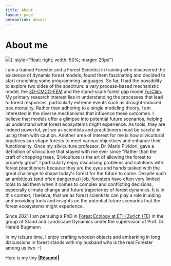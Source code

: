 ```yaml
---
title: About
layout: page
permanlink: about/
---
```

# About me

![]({{site.url}}/assets/images/favicon.jpg){: style="float: right; width: 50%; margin: 20px"}

I am a trained Forester and a Forest Scientist in training who discovered the existence of dynamic forest models, found them fascinating and decided to start crunching some programming languages.
So far, I had the possibility to explore two sides of the spectrum: a very process-based mechanistic model, the [3D-CMCC-FEM](https://www.forest-modelling-lab.com/the-3d-cmcc-model) and the stand-scale forest gap model [ForClim](https://ites-fe.ethz.ch/openaccess/products/forclim).
My primary research interest lies in understanding the processes that lead to forest responses, particularly extreme events such as drought-induced tree mortality. 
Rather than adhering to a single modeling theory, I am interested in the diverse mechanisms that influence these outcomes.
I believe that models offer a glimpse into potential future scenarios, helping us understand what forest ecosystems might experience. As tools, they are indeed powerful, yet we as scientists and practitioners must be careful in using them with caution.
Another area of interest for me is how silvicultural practices can shape forests to meet various objectives and enhance their functionality. Once my silviculture professor, Dr. Mario Pividori, gave a definition of silviculture that stayed with me ever since "Rather than the craft of chopping trees, Silviculture is the art of allowing the forest to properly grow". 
I particularly enjoy discussing problems and solutions with forest practitioners because they are the eyes and hands tasked with the great challenge to shape today's forest for the future to come. Despite such an ambitious (and often dangerous) job, foresters have often very limited tools to aid them when it comes to complex and conflicting decisions, especially climate change and future trajectories of forest dynamics.
It is in this context, I believe, that we as forest scientists can play a role in aiding and providing tools and insights on the potential future scenarios that the forest ecosystems might experience.

Since 2021 I am persuing a PhD in [Forest Ecology at ETH Zurich (FE)](https://fe.ethz.ch/en/) 
in the group of Stand and Landscape Dynamics under the supervision of Prof. Dr. Harald Bugmann 


In my leisure time, I enjoy crafting wooden objects and embarking in long discussions in forest stands with my husband who is the real Forester among us two :-) 


Here is my tiny **\|[Résumé]({{site.url}}/Résumé/)\|**

